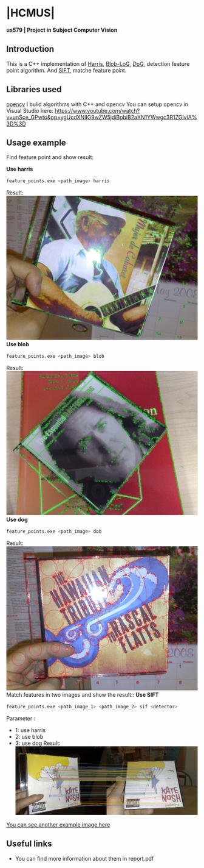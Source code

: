 # |HCMUS|

**us579 | Project in Subject Computer Vision**

## Introduction

This is a C++ implementation of [Harris](https://en.wikipedia.org/wiki/Harris_corner_detector), [Blob-LoG](https://en.wikipedia.org/wiki/Blob_detection), [DoG](https://en.wikipedia.org/wiki/Difference_of_Gaussians), detection feature point algorithm.
And [SIFT](https://en.wikipedia.org/wiki/Scale-invariant_feature_transform), matche feature point.

## Libraries used

[opencv](https://opencv.org/) I bulid algorithms with C++ and opencv
You can setup opencv in Visual Studio here: https://www.youtube.com/watch?v=unSce_GPwto&pp=ygUcdXNlIG9wZW5jdiBpbiB2aXN1YWwgc3R1ZGlvIA%3D%3D

## Usage example

Find feature point and show result:

**Use harris**

```bash
feature_points.exe <path_image> harris
```

Result:
![Matching result](./imgs/harris.jpg)
**Use blob**

```bash
feature_points.exe <path_image> blob
```

Result:
![Matching result](./imgs/blob.jpg)
**Use dog**

```bash
feature_points.exe <path_image> dob
```

Result:
![Matching result](./imgs/dog.jpg)
Match features in two images and show the result::
**Use SIFT**

```bash
feature_points.exe <path_image_1> <path_image_2> sif <detector>
```

Parameter <detector>:

- 1: use harris
- 2: use blob
- 3: use dog
  Result:
  ![Matching result](./imgs/sift.jpg)

[You can see another example image here](https://studenthcmusedu-my.sharepoint.com/:f:/g/personal/20120579_student_hcmus_edu_vn/EnKbnfGBcM5ChraEqkTFX4YBGPEDBuyrjoTKdXMIVMUMGQ?e=jq8bbH)

## Useful links

- You can find more information about them in report.pdf
